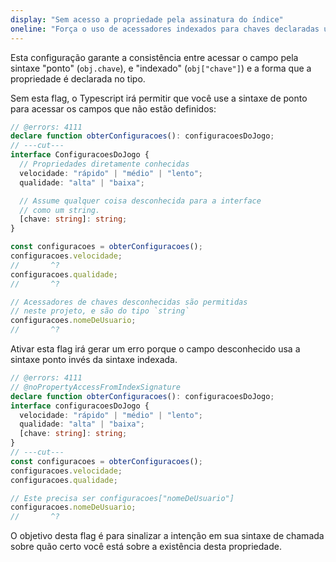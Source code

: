 ```yaml
---
display: "Sem acesso a propriedade pela assinatura do índice"
oneline: "Força o uso de acessadores indexados para chaves declaradas usando um tipo indexado"
---
```


Esta configuração garante a consistência entre acessar o campo pela sintaxe "ponto" (`obj.chave`), e "indexado" (`obj["chave"]`) e a forma que a propriedade é declarada no tipo.

Sem esta flag, o Typescript irá permitir que você use a sintaxe de ponto para acessar os campos que não estão definidos:

```ts twoslash
// @errors: 4111
declare function obterConfiguracoes(): configuracoesDoJogo;
// ---cut---
interface ConfiguracoesDoJogo {
  // Propriedades diretamente conhecidas
  velocidade: "rápido" | "médio" | "lento";
  qualidade: "alta" | "baixa";

  // Assume qualquer coisa desconhecida para a interface
  // como um string.
  [chave: string]: string;
}

const configuracoes = obterConfiguracoes();
configuracoes.velocidade;
//       ^?
configuracoes.qualidade;
//       ^?

// Acessadores de chaves desconhecidas são permitidas
// neste projeto, e são do tipo `string`
configuracoes.nomeDeUsuario;
//       ^?
```

Ativar esta flag irá gerar um erro porque o campo desconhecido usa a sintaxe ponto invés da sintaxe indexada.

```ts twoslash
// @errors: 4111
// @noPropertyAccessFromIndexSignature
declare function obterConfiguracoes(): configuracoesDoJogo;
interface configuracoesDoJogo {
  velocidade: "rápido" | "médio" | "lento";
  qualidade: "alta" | "baixa";
  [chave: string]: string;
}
// ---cut---
const configuracoes = obterConfiguracoes();
configuracoes.velocidade;
configuracoes.qualidade;

// Este precisa ser configuracoes["nomeDeUsuario"]
configuracoes.nomeDeUsuario;
//       ^?
```

O objetivo desta flag é para sinalizar a intenção em sua sintaxe de chamada sobre quão certo você está sobre a existência desta propriedade.
